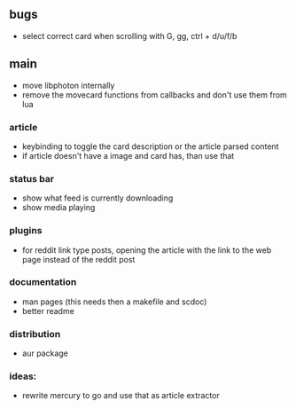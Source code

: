 ## bugs

-   select correct card when scrolling with G, gg, ctrl + d/u/f/b

## main

-   move libphoton internally
-   remove the movecard functions from callbacks and don't use them from lua

### article

-   keybinding to toggle the card description or the article parsed content
-   if article doesn't have a image and card has, than use that

### status bar

-   show what feed is currently downloading
-   show media playing

### plugins

-   for reddit link type posts, opening the article with the link to the web page instead of the reddit post

### documentation

-   man pages (this needs then a makefile and scdoc)
-   better readme

### distribution

-   aur package

### ideas:

-   rewrite mercury to go and use that as article extractor
